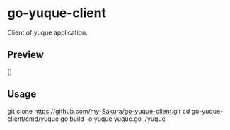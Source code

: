 # go-yuque-client

Client of yuque application.

## Preview

[]

## Usage

git clone https://github.com/my-Sakura/go-yuque-client.git
cd go-yuque-client/cmd/yuque
go build -o yuque yuque.go
./yuque
